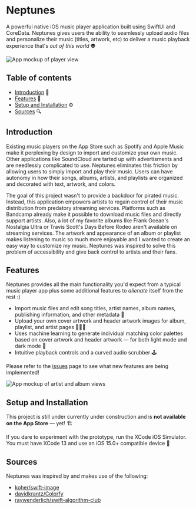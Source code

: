 # Neptunes

A powerful native iOS music player application built using SwiftUI and CoreData. Neptunes gives users the ability to seamlessly upload audio files and personalize their music (titles, artwork, etc) to deliver a music playback experience that's *out of this world* 👽

![App mockup of player view](https://i.imgur.com/wR2dENi.png)

## Table of contents
* [Introduction](#introduction) 📝
* [Features](#features) 👾
* [Setup and Installation](#setup-and-installation) ⚙️
* [Sources](#sources) 🔍

## Introduction
Existing music players on the App Store such as Spotify and Apple Music make it perplexing by design to import and customize your own music. Other applications like SoundCloud are tarted up with advertisments and are needlessly complicated to use. Neptunes eliminates this friction by allowing users to simply import and play their music. Users can have autonomy in how their songs, albums, artists, and playlists are organized and decorated with text, artwork, and colors. 

The goal of this project wasn't to provide a backdoor for pirated music. Instead, this application empowers artists to regain control of their music distribution from predatory streaming services. Platforms such as Bandcamp already make it possible to download music files and directly support artists. Also, a lot of my favorite albums like Frank Ocean's Nostalgia Ultra or Travis Scott's Days Before Rodeo aren't available on streaming services. The artwork and appearance of an album or playlist makes listening to music so much more enjoyable and I wanted to create an easy way to customize my music. Neptunes was inspired to solve this problem of accessibility and give back control to artists and their fans.

## Features
Neptunes provides all the main functionality you'd expect from a typical music player app plus some additional features to *alienate* itself from the rest :)
* Import music files and edit song titles, artist names, album names, publishing information, and other metadata 🎼
* Upload your own cover artwork and header artwork images for album, playlist, and artist pages 🙇🏽‍♂️
* Uses machine learning to generate individual matching color palettes based on cover artwork and header artwork — for both light mode and dark mode 🎨
* Intuitive playback controls and a curved audio scrubber 🕹

Please refer to the [issues](https://github.com/tsaruggan/neptunes/issues) page to see what new features are being implemented!

![App mockup of artist and album views](https://i.imgur.com/JhrwIR8.png)
	
## Setup and Installation
This project is still under currently under construction and is **not available on the App Store** — yet! 🏗

If you dare to experiment with the prototype, run the XCode iOS Simulator. You must have XCode 13 and use an iOS 15.0+ compatible device 📲

## Sources
Neptunes was inspired by and makes use of the following:
* [koher/swift-image](https://github.com/koher/swift-image)
* [davidkrantz/Colorfy](https://github.com/davidkrantz/Colorfy)
* [raywenderlich/swift-algorithm-club](https://github.com/raywenderlich/swift-algorithm-club)

